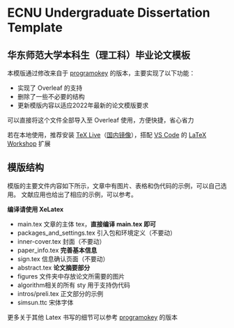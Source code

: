 # ECNU Undergraduate Dissertation Template

## 华东师范大学本科生（理工科）毕业论文模板

本模版通过修改来自于 [programokey](https://github.com/programokey/ECNUUndergraduateDissertationTemplate) 的版本，主要实现了以下功能：

* 实现了 Overleaf 的支持
* 删除了一些不必要的结构
* 更新模版内容以适应2022年最新的论文模版要求

可以直接将这个文件全部导入至 Overleaf 使用，方便快捷，省心省力

若在本地使用，推荐安装 [TeX Live](https://www.tug.org/texlive/)（[国内镜像](https://mirrors.tuna.tsinghua.edu.cn/help/CTAN/)），搭配 [VS Code](https://code.visualstudio.com/) 的 [LaTeX Workshop](https://marketplace.visualstudio.com/items?itemName=James-Yu.latex-workshop) 扩展

## 模版结构

模版的主要文件内容如下所示，文章中有图片、表格和伪代码的示例，可以自己选用。
文献应用也给出了相应的示例，可以参考。

**编译请使用 XeLatex**

* main.tex 文章的主体 tex，**直接编译 main.tex 即可**
* packages_and_settings.tex 引入包和环境定义（不要动）
* inner-cover.tex 封面（不要动）
* paper_info.tex **完善基本信息**
* sign.tex 信息确认页面（不要动）
* abstract.tex **论文摘要部分**
* figures 文件夹中存放论文所需要的图片
* algorithm相关的所有 sty 用于支持伪代码
* intros/preli.tex 正文部分的示例
* simsun.ttc 宋体字体

更多关于其他 Latex 书写的细节可以参考 [programokey](https://github.com/programokey/ECNUUndergraduateDissertationTemplate) 的版本
